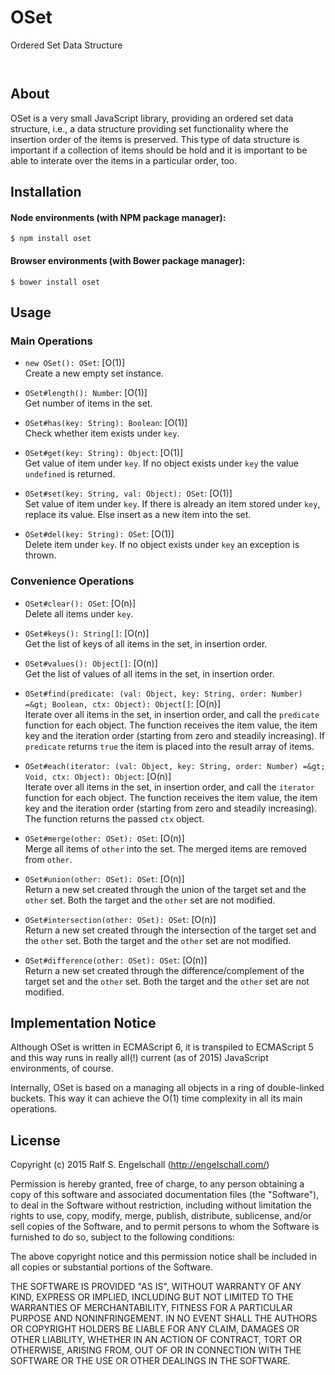 
OSet
====

Ordered Set Data Structure

<p/>
<img src="https://nodei.co/npm/oset.png?downloads=true&stars=true" alt=""/>

<p/>
<img src="https://david-dm.org/rse/oset.png" alt=""/>

About
-----

OSet is a very small JavaScript library, providing an ordered set data
structure, i.e., a data structure providing set functionality where the
insertion order of the items is preserved. This type of data structure
is important if a collection of items should be hold and it is important
to be able to interate over the items in a particular order, too.

Installation
------------

#### Node environments (with NPM package manager):

```shell
$ npm install oset
```

#### Browser environments (with Bower package manager):

```shell
$ bower install oset
```

Usage
-----

### Main Operations

- `new OSet(): OSet`: [O(1)]<br/>
  Create a new empty set instance.

- `OSet#length(): Number`: [O(1)]<br/>
  Get number of items in the set.

- `OSet#has(key: String): Boolean`: [O(1)]<br/>
  Check whether item exists under `key`.

- `OSet#get(key: String): Object`: [O(1)]<br/>
  Get value of item under `key`.
  If no object exists under `key` the value `undefined` is returned.

- `OSet#set(key: String, val: Object): OSet`: [O(1)]<br/>
  Set value of item under `key`. If there is already an item stored
  under `key`, replace its value. Else insert as a new item into the set.

- `OSet#del(key: String): OSet`: [O(1)]<br/>
  Delete item under `key`.
  If no object exists under `key` an exception is thrown.

### Convenience Operations

- `OSet#clear(): OSet`: [O(n)]<br/>
  Delete all items under `key`.

- `OSet#keys(): String[]`: [O(n)]<br/>
  Get the list of keys of all items in the set, in insertion order.

- `OSet#values(): Object[]`: [O(n)]<br/>
  Get the list of values of all items in the set, in insertion order.

- `OSet#find(predicate: (val: Object, key: String, order: Number) =&gt; Boolean, ctx: Object): Object[]`: [O(n)]<br/>
  Iterate over all items in the set, in insertion order, and call
  the `predicate` function for each object. The function receives the
  item value, the item key and the iteration order (starting from
  zero and steadily increasing). If `predicate` returns `true`
  the item is placed into the result array of items.

- `OSet#each(iterator: (val: Object, key: String, order: Number) =&gt; Void, ctx: Object): Object`: [O(n)]<br/>
  Iterate over all items in the set, in insertion order, and call
  the `iterator` function for each object. The function receives the
  item value, the item key and the iteration order (starting from
  zero and steadily increasing). The function returns the passed `ctx` object.

- `OSet#merge(other: OSet): OSet`: [O(n)]<br/>
  Merge all items of `other` into the set.
  The merged items are removed from `other`.

- `OSet#union(other: OSet): OSet`: [O(n)]<br/>
  Return a new set created through the union of the target set and the
  `other` set. Both the target and the `other` set are not modified.

- `OSet#intersection(other: OSet): OSet`: [O(n)]<br/>
  Return a new set created through the intersection of the target set and the
  `other` set. Both the target and the `other` set are not modified.

- `OSet#difference(other: OSet): OSet`: [O(n)]<br/>
  Return a new set created through the difference/complement of the target set and the
  `other` set. Both the target and the `other` set are not modified.

Implementation Notice
---------------------

Although OSet is written in ECMAScript 6, it is transpiled to ECMAScript
5 and this way runs in really all(!) current (as of 2015) JavaScript
environments, of course.

Internally, OSet is based on a managing all objects in a ring of
double-linked buckets. This way it can achieve the O(1) time complexity
in all its main operations.

License
-------

Copyright (c) 2015 Ralf S. Engelschall (http://engelschall.com/)

Permission is hereby granted, free of charge, to any person obtaining
a copy of this software and associated documentation files (the
"Software"), to deal in the Software without restriction, including
without limitation the rights to use, copy, modify, merge, publish,
distribute, sublicense, and/or sell copies of the Software, and to
permit persons to whom the Software is furnished to do so, subject to
the following conditions:

The above copyright notice and this permission notice shall be included
in all copies or substantial portions of the Software.

THE SOFTWARE IS PROVIDED "AS IS", WITHOUT WARRANTY OF ANY KIND,
EXPRESS OR IMPLIED, INCLUDING BUT NOT LIMITED TO THE WARRANTIES OF
MERCHANTABILITY, FITNESS FOR A PARTICULAR PURPOSE AND NONINFRINGEMENT.
IN NO EVENT SHALL THE AUTHORS OR COPYRIGHT HOLDERS BE LIABLE FOR ANY
CLAIM, DAMAGES OR OTHER LIABILITY, WHETHER IN AN ACTION OF CONTRACT,
TORT OR OTHERWISE, ARISING FROM, OUT OF OR IN CONNECTION WITH THE
SOFTWARE OR THE USE OR OTHER DEALINGS IN THE SOFTWARE.

